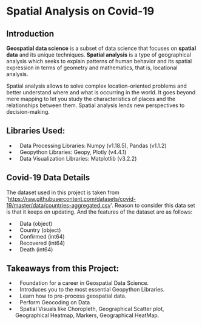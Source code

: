 # **Spatial Analysis on Covid-19**

## **Introduction**
**Geospatial data science** is a subset of data science that focuses on **spatial data** and its unique techniques. **Spatial analysis** is a type of geographical analysis which seeks to explain patterns of human behavior and its spatial expression in terms of geometry and mathematics, that is, locational analysis.

Spatial analysis allows to solve complex location-oriented problems and better understand where and what is occurring in the world. It goes beyond mere mapping to let you study the characteristics of places and the relationships between them. Spatial analysis lends new perspectives to  decision-making.

## **Libraries Used:** 
* &nbsp;&nbsp;&nbsp;Data Processing Libraries: Numpy (v1.18.5), Pandas (v1.1.2)
* &nbsp;&nbsp;&nbsp;Geopython Libraries: Geopy, Plotly (v4.4.1)
* &nbsp;&nbsp;&nbsp;Data Visualization Libraries: Matplotlib (v3.2.2)

## **Covid-19 Data Details**
The dataset used in this project is taken from 'https://raw.githubusercontent.com/datasets/covid-19/master/data/countries-aggregated.csv'.
Reason to consider this data set is that it keeps on updating. And the features of the dataset are as follows:
* &nbsp;&nbsp;&nbsp;Data (object)
* &nbsp;&nbsp;&nbsp;Country (object)
* &nbsp;&nbsp;&nbsp;Confirmed (int64)
* &nbsp;&nbsp;&nbsp;Recovered (int64)
* &nbsp;&nbsp;&nbsp;Death (int64)

## **Takeaways from this Project:**
* &nbsp;&nbsp;&nbsp;Foundation for a career in Geospatial Data Science.
* &nbsp;&nbsp;&nbsp;Introduces you to the most essential Geopython Libraries.
* &nbsp;&nbsp;&nbsp;Learn how to pre-process geospatial data.
* &nbsp;&nbsp;&nbsp;Perform Geocoding on Data
* &nbsp;&nbsp;&nbsp;Spatial Visuals like Choropleth, Geographical Scatter plot, Geographical Heatmap, Markers, Geographical HeatMap.
